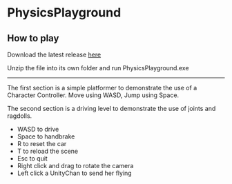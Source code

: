 # PhysicsPlayground

## How to play

Download the latest release [here](https://github.com/drewfunderburk/PhysicsPlayground/releases)

Unzip the file into its own folder and run PhysicsPlayground.exe

---

The first section is a simple platformer to demonstrate the use of a Character Controller. Move using WASD, Jump using Space.

The second section is a driving level to demonstrate the use of joints and ragdolls.

- WASD to drive
- Space to handbrake
- R to reset the car
- T to reload the scene
- Esc to quit
- Right click and drag to rotate the camera
- Left click a UnityChan to send her flying
